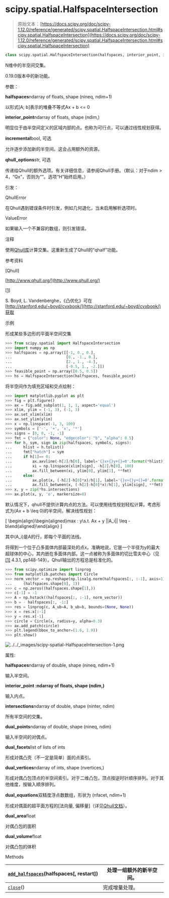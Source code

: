# scipy.spatial.HalfspaceIntersection

> 原始文本：[https://docs.scipy.org/doc/scipy-1.12.0/reference/generated/scipy.spatial.HalfspaceIntersection.html#scipy.spatial.HalfspaceIntersection](https://docs.scipy.org/doc/scipy-1.12.0/reference/generated/scipy.spatial.HalfspaceIntersection.html#scipy.spatial.HalfspaceIntersection)

```py
class scipy.spatial.HalfspaceIntersection(halfspaces, interior_point, incremental=False, qhull_options=None)
```

N维中的半空间交集。

0.19.0版本中的新功能。

参数：

**halfspaces**ndarray of floats, shape (nineq, ndim+1)

以形式[A; b]表示的堆叠不等式Ax + b <= 0

**interior_point**ndarray of floats, shape (ndim,)

明显位于由半空间定义的区域内部的点。也称为可行点，可以通过线性规划获得。

**incremental**bool, 可选

允许逐步添加新的半空间。这会占用额外的资源。

**qhull_options**str, 可选

传递给Qhull的额外选项。有关详细信息，请参阅Qhull手册。（默认：对于ndim > 4，“Qx”，否则为“”。选项“H”始终启用。）

引发：

QhullError

在Qhull遇到错误条件时引发，例如几何退化，当未启用解析选项时。

ValueError

如果输入一个不兼容的数组，则引发错误。

注释

使用[Qhull库](http://www.qhull.org/)计算交集。这重新生成了Qhull的“qhalf”功能。

参考资料

[Qhull]

[http://www.qhull.org/](http://www.qhull.org/)

[[1](#id3)]

S. Boyd, L. Vandenberghe，《凸优化》可在[http://stanford.edu/~boyd/cvxbook/](http://stanford.edu/~boyd/cvxbook/)获取

示例

形成某些多边形的平面半空间交集

```py
>>> from scipy.spatial import HalfspaceIntersection
>>> import numpy as np
>>> halfspaces = np.array([[-1, 0., 0.],
...                        [0., -1., 0.],
...                        [2., 1., -4.],
...                        [-0.5, 1., -2.]])
>>> feasible_point = np.array([0.5, 0.5])
>>> hs = HalfspaceIntersection(halfspaces, feasible_point) 
```

将半空间作为填充区域和交点绘制：

```py
>>> import matplotlib.pyplot as plt
>>> fig = plt.figure()
>>> ax = fig.add_subplot(1, 1, 1, aspect='equal')
>>> xlim, ylim = (-1, 3), (-1, 3)
>>> ax.set_xlim(xlim)
>>> ax.set_ylim(ylim)
>>> x = np.linspace(-1, 3, 100)
>>> symbols = ['-', '+', 'x', '*']
>>> signs = [0, 0, -1, -1]
>>> fmt = {"color": None, "edgecolor": "b", "alpha": 0.5}
>>> for h, sym, sign in zip(halfspaces, symbols, signs):
...     hlist = h.tolist()
...     fmt["hatch"] = sym
...     if h[1]== 0:
...         ax.axvline(-h[2]/h[0], label='{}x+{}y+{}=0'.format(*hlist))
...         xi = np.linspace(xlim[sign], -h[2]/h[0], 100)
...         ax.fill_between(xi, ylim[0], ylim[1], **fmt)
...     else:
...         ax.plot(x, (-h[2]-h[0]*x)/h[1], label='{}x+{}y+{}=0'.format(*hlist))
...         ax.fill_between(x, (-h[2]-h[0]*x)/h[1], ylim[sign], **fmt)
>>> x, y = zip(*hs.intersections)
>>> ax.plot(x, y, 'o', markersize=8) 
```

默认情况下，qhull不提供计算内点的方法。可以使用线性规划轻松计算。考虑形式为\(Ax + b \leq 0\)的半空间，解决线性规划：

\[ \begin{align}\begin{aligned}max \: y\\s.t. Ax + y ||A_i|| \leq -b\end{aligned}\end{align} \]

其中\(A_i\)是A的行，即每个平面的法线。

将得到一个位于凸多面体内部最深处的点x。准确地说，它是一个半径为y的最大超球体的中心，其内嵌在多面体内部。这一点被称为多面体的切比雪夫中心（见[[1]](#r9b902253b317-1) 4.3.1, pp148-149）。Qhull输出的方程总是标准化的。

```py
>>> from scipy.optimize import linprog
>>> from matplotlib.patches import Circle
>>> norm_vector = np.reshape(np.linalg.norm(halfspaces[:, :-1], axis=1),
...     (halfspaces.shape[0], 1))
>>> c = np.zeros((halfspaces.shape[1],))
>>> c[-1] = -1
>>> A = np.hstack((halfspaces[:, :-1], norm_vector))
>>> b = - halfspaces[:, -1:]
>>> res = linprog(c, A_ub=A, b_ub=b, bounds=(None, None))
>>> x = res.x[:-1]
>>> y = res.x[-1]
>>> circle = Circle(x, radius=y, alpha=0.3)
>>> ax.add_patch(circle)
>>> plt.legend(bbox_to_anchor=(1.6, 1.0))
>>> plt.show() 
```

![../../_images/scipy-spatial-HalfspaceIntersection-1.png](../Images/bd071416585342518ef46bce946213b3.png)

属性:

**halfspaces**ndarray of double, shape (nineq, ndim+1)

输入半空间。

**interior_point :ndarray of floats, shape (ndim,)**

输入内点。

**intersections**ndarray of double, shape (ninter, ndim)

所有半空间的交集。

**dual_points**ndarray of double, shape (nineq, ndim)

输入半空间的对偶点。

**dual_facets**list of lists of ints

形成对偶凸壳（不一定是简单）面的点索引。

**dual_vertices**ndarray of ints, shape (nvertices,)

形成对偶凸包顶点的半空间索引。对于二维凸包，顶点按逆时针顺序排列。对于其他维度，按输入顺序排列。

**dual_equations**双精度浮点数数组，形状为 (nfacet, ndim+1)

形成对偶面的超平面方程的[法向量, 偏移量]（详见[Qhull文档](http://www.qhull.org/)）。

**dual_area**float

对偶凸包的面积

**dual_volume**float

对偶凸包的体积

Methods

| [`add_halfspaces`](scipy.spatial.HalfspaceIntersection.add_halfspaces.html#scipy.spatial.HalfspaceIntersection.add_halfspaces "scipy.spatial.HalfspaceIntersection.add_halfspaces")(halfspaces[, restart]) | 处理一组额外的新半空间。 |
| --- | --- |
| [`close`](scipy.spatial.HalfspaceIntersection.close.html#scipy.spatial.HalfspaceIntersection.close "scipy.spatial.HalfspaceIntersection.close")() | 完成增量处理。 |
